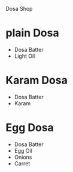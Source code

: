 Dosa Shop

# plain Dosa
* Dosa Batter
* Light Oil

# Karam Dosa
* Dosa Batter
* Karam 

# Egg Dosa
* Dosa Batter
* Egg Oil
* Onions
* Carret